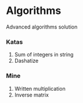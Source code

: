# Algorithms
Advanced algorithms solution



### Katas
1. Sum of integers in string
2. Dashatize


### Mine
1. Written multiplication
2. Inverse matrix
